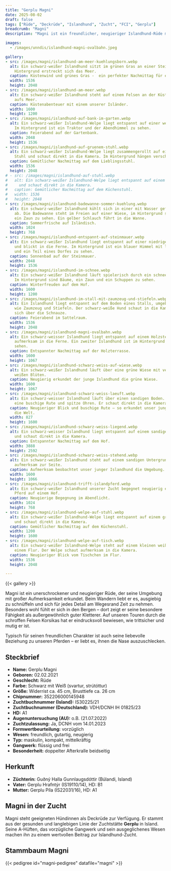 ```yaml
---
title: "Gerplu Magni"
date: 2025-08-02
draft: false
tags: ["Rüde", "Deckrüde", "Islandhund", "Zucht", "FCI", "Gerplu"]
breadcrumb: "Magni"
description: "Magni ist ein freundlicher, neugieriger Islandhund-Rüde mit A-Hüften, vorzüglichem Gangwerk und liebevollem Wesen. Er steht als Deckrüde zur Verfügung und stammt aus der bewährten Gerplu-Linie in Island."

images:
  - /images/unndis/islandhund-magni-ovalbahn.jpeg

gallery:
- src: /images/magni/islandhund-am-meer-kuehlungsborn.webp
  alt: Ein schwarz-weißer Islandhund sitzt im grünen Gras an einer Steilküste. Im
    Hintergrund erstreckt sich das Meer.
  caption: Küstenwind und grünes Gras -  ein perfekter Nachmittag für einen Spaziergang.
  width: 1536
  height: 2048
- src: /images/magni/islandhund-am-meer.webp
  alt: Ein schwarz-weißer Islandhund steht auf einem Felsen an der Küste und blickt
    aufs Meer.
  caption: Küstenabenteuer mit einem unserer Isländer.
  width: 1600
  height: 1200
- src: /images/magni/islandhund-auf-bank-im-garten.webp
  alt: Ein schwarz-weißer Islandhund-Welpe liegt entspannt auf einer weißen Gartenbank.
    Im Hintergrund ist ein Traktor und der Abendhimmel zu sehen.
  caption: Feierabend auf der Gartenbank.
  width: 2048
  height: 1536
- src: /images/magni/islandhund-auf-gruenem-stuhl.webp
  alt: Ein schwarz-weißer Islandhund-Welpe liegt zusammengerollt auf einem hellgrünen
    Stuhl und schaut direkt in die Kamera. Im Hintergrund hängen verschiedene Pferdeutensilien.
  caption: Gemütlicher Nachmittag auf dem Lieblingsstuhl.
  width: 1536
  height: 2048
# - src: /images/magni/islandhund-auf-stuhl.webp
#   alt: Ein schwarz-weißer Islandhund-Welpe liegt entspannt auf einem grünen Stuhl
#     und schaut direkt in die Kamera.
#   caption: Gemütlicher Nachmittag auf dem Küchenstuhl.
#   width: 1536
#   height: 2048
- src: /images/magni/islandhund-badewanne-sommer-kuehlung.webp
  alt: Ein schwarz-weißer Islandhund kühlt sich in einer mit Wasser gefüllten Badewanne
    ab. Die Badewanne steht im Freien auf einer Wiese, im Hintergrund sind Bäume und
    ein Zaun zu sehen. Ein gelber Schlauch führt in die Wanne.
  caption: Sommerfrische auf Isländisch.
  width: 1024
  height: 768
- src: /images/magni/islandhund-entspannt-auf-steinmauer.webp
  alt: Ein schwarz-weißer Islandhund liegt entspannt auf einer niedrigen Steinmauer
    und blickt in die Ferne. Im Hintergrund ist ein blauer Himmel mit leichten Wolken
    und ein Teil eines Dorfes zu sehen.
  caption: Sonnenbad auf der Steinmauer.
  width: 2048
  height: 1536
- src: /images/magni/islandhund-im-schnee.webp
  alt: Ein schwarz-weißer Islandhund läuft spielerisch durch ein schneebedecktes Feld.
    Im Hintergrund sind Bäume, ein Zaun und ein Schuppen zu sehen.
  caption: Winterfreuden auf dem Hof.
  width: 1600
  height: 1200
- src: /images/magni/islandhund-im-stall-mit-zaumzeug-und-stiefeln.webp
  alt: Ein Islandhund liegt entspannt auf dem Boden eines Stalls, umgeben von Reitzubehör
    wie Zaumzeug und Stiefeln. Der schwarz-weiße Hund schaut in die Kamera und leckt
    sich über die Schnauze.
  caption: Feierabend im Sattelraum.
  width: 1536
  height: 2048
- src: /images/magni/islandhund-magni-ovalbahn.webp
  alt: Ein schwarz-weisser Islandhund liegt entspannt auf einem Holzsteg und blickt
    aufmerksam in die Ferne. Ein zweiter Islandhund ist im Hintergrund unscharf zu
    sehen.
  caption: Entspannter Nachmittag auf der Holzterrasse.
  width: 1600
  height: 1067
- src: /images/magni/islandhund-schwarz-weiss-auf-wiese.webp
  alt: Ein schwarz-weißer Islandhund läuft über eine grüne Wiese mit vereinzelten
    weißen Blüten.
  caption: Neugierig erkundet der junge Islandhund die grüne Wiese.
  width: 1600
  height: 1067
- src: /images/magni/islandhund-schwarz-weiss-laeuft.webp
  alt: Ein schwarz-weisser Islandhund läuft über einen sandigen Boden. Der Hund hat
    eine buschige Rute und spitze Ohren. Er schaut direkt in die Kamera.
  caption: Neugieriger Blick und buschige Rute – so erkundet unser junger Islandhund
    die Welt.
  width: 827
  height: 1600
- src: /images/magni/islandhund-schwarz-weiss-liegend.webp
  alt: Ein schwarz-weisser Islandhund liegt entspannt auf einem sandigen Untergrund
    und schaut direkt in die Kamera.
  caption: Entspannter Nachmittag auf dem Hof.
  width: 3888
  height: 2592
- src: /images/magni/islandhund-schwarz-weiss-stehend.webp
  alt: Ein schwarz-weißer Islandhund steht auf einem sandigen Untergrund und schaut
    aufmerksam zur Seite.
  caption: Aufmerksam beobachtet unser junger Islandhund die Umgebung.
  width: 1600
  height: 1066
- src: /images/magni/islandhund-trifft-islandpferd.webp
  alt: Ein schwarz-weißer Islandhund unserer Zucht begegnet neugierig einem braunen
    Pferd auf einem Hof.
  caption: Neugierige Begegnung im Abendlicht.
  width: 1024
  height: 768
- src: /images/magni/islandhund-welpe-auf-stuhl.webp
  alt: Ein schwarz-weißer Islandhund-Welpe liegt entspannt auf einem grünen Stuhl
    und schaut direkt in die Kamera.
  caption: Gemütlicher Nachmittag auf dem Küchenstuhl.
  width: 1200
  height: 1600
- src: /images/magni/islandhund-welpe-auf-tisch.webp
  alt: Ein schwarz-weißer Islandhund-Welpe steht auf einem kleinen weißen Tisch in
    einem Flur. Der Welpe schaut aufmerksam in die Kamera.
  caption: Neugieriger Blick vom Tischchen im Flur.
  width: 1536
  height: 2048

---
```


{{< gallery >}}

Magni ist ein unerschrockener und neugieriger Rüde, der seine Umgebung mit großer Aufmerksamkeit erkundet. Beim Wandern liebt er es, ausgiebig zu schnüffeln und sich für jedes Detail am Wegesrand Zeit zu nehmen. Besonders wohl fühlt er sich in den Bergen – dort zeigt er seine besondere Fähigkeit als außergewöhnlich guter Kletterer. Auf unseren Touren durch die schroffen Felsen Korsikas hat er eindrucksvoll bewiesen, wie trittsicher und mutig er ist.

Typisch für seinen freundlichen Charakter ist auch seine liebevolle Beziehung zu unseren Pferden – er liebt es, ihnen die Nase auszuschlecken.

## Steckbrief

- **Name:** Gerplu Magni
- **Geboren:** 02.02.2021
- **Geschlecht:** Rüde
- **Farbe:** Schwarz mit Weiß (svartur, strútóttur)
- **Größe:** Widerrist ca. 45 cm, Brusttiefe ca. 26 cm
- **Chipnummer:** 352206000145948
- **Zuchtbuchnummer (Island):** IS30225/21
- **Zuchtbuchnummer (Deutschland):** VDH/DCNH IH 01825/23
- **HD:** A1
- **Augenuntersuchung (AU):** o.B. (21.07.2022)
- **Zuchtzulassung:** Ja, DCNH vom 14.01.2023
- **Formwertbeurteilung:** vorzüglich
- **Wesen:** freundlich, gutartig, neugierig
- **Typ:** maskulin, kompakt, mittelkräftig
- **Gangwerk:** flüssig und frei
- **Besonderheit:** doppelter Afterkralle beidseitig

## Herkunft

- **Züchterin:** Guðný Halla Gunnlaugsdóttir (Búlandi, Island)
- **Vater:** Gerplu Hrafntýr (IS19110/14), HD: B1
- **Mutter:** Gerplu Píla (IS22031/16), HD: A1

## Magni in der Zucht

Magni steht geeigneten Hündinnen als Deckrüde zur Verfügung. Er stammt aus der gesunden und langlebigen Linie der Zuchtstätte **Gerplu** in Island. Seine A-Hüften, das vorzügliche Gangwerk und sein ausgeglichenes Wesen machen ihn zu einem wertvollen Beitrag zur Islandhund-Zucht.

## Stammbaum Magni


{{< pedigree id="magni-pedigree" datafile="magni" >}}